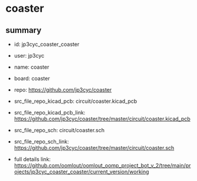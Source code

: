 # coaster
 
## summary 
* id: jp3cyc_coaster_coaster
* user: jp3cyc
* name: coaster
* board: coaster
* repo: https://github.com/jp3cyc/coaster
* src_file_repo_kicad_pcb: circuit/coaster.kicad_pcb
* src_file_repo_kicad_pcb_link: https://github.com/jp3cyc/coaster/tree/master/circuit/coaster.kicad_pcb


* src_file_repo_sch: circuit/coaster.sch
* src_file_repo_sch_link: https://github.com/jp3cyc/coaster/tree/master/circuit/coaster.sch
* full details link: https://github.com/oomlout/oomlout_oomp_project_bot_v_2/tree/main/projects/jp3cyc_coaster_coaster/current_version/working  







